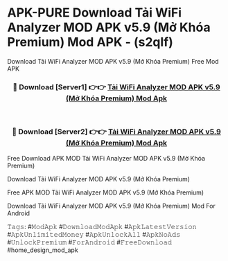 # APK-PURE Download Tải WiFi Analyzer MOD APK v5.9 (Mở Khóa Premium) Mod APK - (s2qlf)
Download Tải WiFi Analyzer MOD APK v5.9 (Mở Khóa Premium) Free Mod APK

<div align="center">
<h3>🔴 Download [Server1] 👉👉 <a href="https://apk-comot.site?title=Tải_WiFi_Analyzer_MOD_APK_v5.9_(Mở_Khóa_Premium)">Tải WiFi Analyzer MOD APK v5.9 (Mở Khóa Premium) Mod Apk</a></h3><br>

<h3>🔴 Download [Server2] 👉👉 <a href="https://apk-comot.site?title=Tải_WiFi_Analyzer_MOD_APK_v5.9_(Mở_Khóa_Premium)">Tải WiFi Analyzer MOD APK v5.9 (Mở Khóa Premium) Mod Apk</a></h3>
</div>


Free Download APK MOD Tải WiFi Analyzer MOD APK v5.9 (Mở Khóa Premium)

Download Tải WiFi Analyzer MOD APK v5.9 (Mở Khóa Premium) 

Free APK MOD Tải WiFi Analyzer MOD APK v5.9 (Mở Khóa Premium) 

Download Tải WiFi Analyzer MOD APK v5.9 (Mở Khóa Premium) Mod For Android

𝚃𝚊𝚐𝚜: #𝙼𝚘𝚍𝙰𝚙𝚔 #𝙳𝚘𝚠𝚗𝚕𝚘𝚊𝚍𝙼𝚘𝚍𝙰𝚙𝚔 #𝙰𝚙𝚔𝙻𝚊𝚝𝚎𝚜𝚝𝚅𝚎𝚛𝚜𝚒𝚘𝚗 #𝙰𝚙𝚔𝚄𝚗𝚕𝚒𝚖𝚒𝚝𝚎𝚍𝙼𝚘𝚗𝚎𝚢 #𝙰𝚙𝚔𝚄𝚗𝚕𝚘𝚌𝚔𝙰𝚕𝚕 #𝙰𝚙𝚔𝙽𝚘𝙰𝚍𝚜 #𝚄𝚗𝚕𝚘𝚌𝚔𝙿𝚛𝚎𝚖𝚒𝚞𝚖 #𝙵𝚘𝚛𝙰𝚗𝚍𝚛𝚘𝚒𝚍 #𝙵𝚛𝚎𝚎𝙳𝚘𝚠𝚗𝚕𝚘𝚊𝚍 #home_design_mod_apk